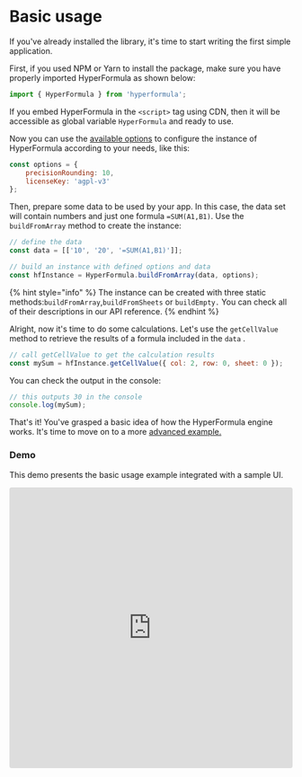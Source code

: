 # Basic usage

If you've already installed the library, it's time to start writing the first simple application.

First, if you used NPM or Yarn to install the package, make sure you have properly imported HyperFormula as shown below:

```javascript
import { HyperFormula } from 'hyperformula';
```

If you embed HyperFormula in the `<script>` tag using CDN, then it will be accessible as global variable `HyperFormula` and ready to use.  
  
Now you can use the [available options](configuration-options.md) to configure the instance of HyperFormula according to your needs, like this:

```javascript
const options = {
    precisionRounding: 10,
    licenseKey: 'agpl-v3'
};
```

Then, prepare some data to be used by your app. In this case, the data set will contain numbers and just one formula `=SUM(A1,B1)`. Use the `buildFromArray` method to create the instance:

```javascript
// define the data
const data = [['10', '20', '=SUM(A1,B1)']];

// build an instance with defined options and data 
const hfInstance = HyperFormula.buildFromArray(data, options);
```

{% hint style="info" %}
The instance can be created with three static methods:`buildFromArray`,`buildFromSheets` or `buildEmpty.` You can check all of their descriptions in our API reference. 
{% endhint %}

Alright, now it's time to do some calculations. Let's use the `getCellValue` method to retrieve the results of a formula included in the `data` .

```javascript
// call getCellValue to get the calculation results
const mySum = hfInstance.getCellValue({ col: 2, row: 0, sheet: 0 });
```

You can check the output in the console:

```javascript
// this outputs 30 in the console
console.log(mySum);
```

That's it! You've grasped a basic idea of how the HyperFormula engine works. It's time to move on to a more [advanced example.](advanced-usage.md)

### Demo

This demo presents the basic usage example integrated with a sample UI.

<iframe
   src="https://codesandbox.io/embed/github/handsontable/hyperformula-demos/tree/develop/basic-usage?autoresize=1&fontsize=14&hidenavigation=1&theme=dark&view=preview"
   style="width:100%; height:500px; border:0; border-radius: 4px; overflow:hidden;"
   title="handsontable/hyperformula-demos: basic-usage"
   allow="accelerometer; ambient-light-sensor; camera; encrypted-media; geolocation; gyroscope; hid; microphone; midi; payment; usb; vr; xr-spatial-tracking"
   sandbox="allow-autoplay allow-forms allow-modals allow-popups allow-presentation allow-same-origin allow-scripts"
/>



